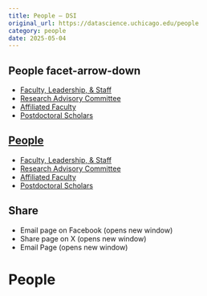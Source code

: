 ```yaml
---
title: People – DSI
original_url: https://datascience.uchicago.edu/people
category: people
date: 2025-05-04
---
```


## People facet-arrow-down

* [Faculty, Leadership, & Staff](https://datascience.uchicago.edu/about/leadership-staff/)
* [Research Advisory Committee](https://datascience.uchicago.edu/about/research-advisory-committee/)
* [Affiliated Faculty](https://datascience.uchicago.edu/people/affiliated-faculty/)
* [Postdoctoral Scholars](https://datascience.uchicago.edu/fellows-and-scholars/)

## [People](https://datascience.uchicago.edu/people/)

* [Faculty, Leadership, & Staff](https://datascience.uchicago.edu/about/leadership-staff/)
* [Research Advisory Committee](https://datascience.uchicago.edu/about/research-advisory-committee/)
* [Affiliated Faculty](https://datascience.uchicago.edu/people/affiliated-faculty/)
* [Postdoctoral Scholars](https://datascience.uchicago.edu/fellows-and-scholars/)

## Share

* Email page on Facebook (opens new window)
* Share page on X (opens new window)
* Email Page (opens new window)

<!-- Table-like structure detected -->

# People
